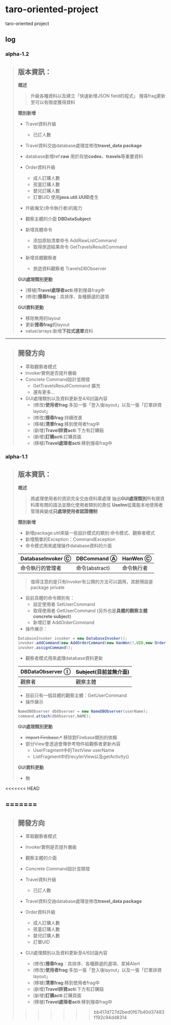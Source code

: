 # taro-oriented-project
taro-oriented project
## log
### alpha-1.2
> 版本資訊：
> -
> 
> **概述**
> 
> >升級各種資料以及建立「快速新增JSON field的程式」
> >搜尋frag更新至可以有限度獲得資料
> 
> **類別新增**
> - Travel資料升級
>      - 已訂人數
>      
> - Travel資料交由database處理並修改**travel_data package**
> - database新增ref:**raw** 用於存放**codes**、**travels**等重要資料
> - Order資料升級
>     - 成人訂購人數
>     - 孩童訂購人數
>     - 嬰兒訂購人數
>     - 訂單UID 使用**java.util.UUID**產生
> - 升級瀚文(命令執行者)的能力
> - 觀察主體的介面 **DBDataSubject**
> - 新增具體命令
>     - 添加原始清單命令 AddRawListCommand
>     - 取得旅遊結果命令 GetTravelsResultCommand
> - 新增具體觀察者
>     - 旅遊資料觀察者 TravelsDBObserver
>     
> **GUI處理類別更動**
> - (移植)**Travel處理者acti**:移到搜尋frag中
> - (修改)**搜尋frag**：具排序、各種篩選的選項
> 
> **GUI資料更動**
> - 移除無用的layout
> - 更新**搜尋frag**的layout
> - value/arrays:新增**下拉式選單**資料
--- 
> 開發方向
> - 
> - 萃取觀察者模式
> - Invoker實例是否提升層級
> - Concrete Command設計並開發
>     - GetTravelsResultCommand 擴充
>     - 還有更多...
> - GUI處理類別以及資料更新至4/6討論內容
>     - (修改)**使用者frag**:多加一張「登入後layout」以及一張「訂單詳資layout」
>     - (修改)**搜尋frag**:持續改進
>     - (移植)**清單frag**:移到使用者frag中
>     - (新增)**Travel詳資acti**:下方有訂購鈕
>     - (新增)**訂購acti**:訂購頁面
>     - (移植)**Travel處理者acti**:移到搜尋frag中

### alpha-1.1
> 版本資訊：
> -
> 
> **概述**
> 
> >將處理使用者的資訊完全交由資料庫處理
> >抽出**GUI處理類別**所有跟資料庫有關的語法並簡化使用者類別的責任
> >**UseInn**從萬能本地使用者管理員變成**只處理使用者認證機制**
> 
> **類別新增**
> - 新增package:util來裝一些設計模式的類別:命令模式、觀察者模式
> - 新增簡單的Exception：CommandException
> - 命令模式用來處理操作database資料的介面
> 
> | DatabaseInvoker Ⓒ| DBCommand Ⓐ| HanWen Ⓒ|
> | -------- | -------- | -------- |
> | 命令執行的管理者     | 命令(abstract)     | 命令執行者     |
> >值得注意的是只有Invoker有公開的方法可以調用，其餘預設是package private
> - 目前具體的命令類別有：
>    - 設定使用者 SetUserCommand
>    - 取得使用者 GetUserCommand (另外也是**具體的觀察主體concrete subject**)
>    - 新增訂單 AddOrderCommand
> - 操作展示：
>  ```java
>  DatabaseInvoker invoker = new DatabaseInvoker();
>  invoker.addCommand(new AddOrderCommand(new HanWen(),UID,new Order(travel)));
> invoker.assignCommand();
> ```
> - 觀察者模式用來處理database資料更新
> 
> | DBDataObserver Ⓘ | ~~Subject~~(目前並無介面) |
> | -------- | -------- |
> | 觀察者     | 觀察主體     |
> - 目前只有一個具體的觀察主體：GetUserCommand
> - 操作展示
> ```java
> NameDBObserver dbObserver = new NameDBObserver(userName);
> command.attach(dbObserver,NAME);
> ```
> **GUI處理類別更動**
> - ~~import Firebase.*~~ 移除對Firebase類別的依賴
> - 部分View會透過會傳參考物件給觀察者更新內容
>     - UserFragment中的TextView userName
>     - ListFragment中的recylerView以及getActivity()
> 
> **GUI資料更動**
> - 無
>
<<<<<<< HEAD

=======
--- 
> 開發方向
> - 
> - 萃取觀察者模式
> - Invoker實例是否提升層級
> - 觀察主體的介面
> - Concrete Command設計並開發
> - Travel資料升級
>      - 已訂人數
>      
> - Travel資料交由database處理並修改**travel_data package**
> - Order資料升級
>     - 成人訂購人數
>     - 孩童訂購人數
>     - 嬰兒訂購人數
>     - 訂單UID
> - GUI處理類別以及資料更新至4/6討論內容
>     - (修改)**搜尋frag**：具排序、各種篩選的選項、拿掉Alert
>     - (修改)**使用者frag**:多加一張「登入後layout」以及一張「訂單詳資layout」
>     - (移植)**清單frag**:移到使用者frag中
>     - (新增)**Travel詳資acti**:下方有訂購鈕
>     - (新增)**訂購acti**:訂購頁面
>     - (移植)**Travel處理者acti**:移到搜尋frag中
>>>>>>> bb417d727d2bed0f67b40d37483f192c94dd8314

